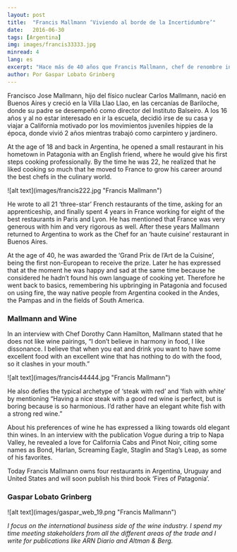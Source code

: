 ```yaml
---
layout: post
title:  "Francis Mallmann ‘Viviendo al borde de la Incertidumbre’"
date:   2016-06-30
tags: [Argentina]
img: images/francis33333.jpg
minread: 4
lang: es
excerpt: "Hace más de 40 años que Francis Mallmann, chef de renombre internacional, abría su primer restaurante en Bariloche. Hoy es reconocido por muchos de sus colegas como el mejor chef argentino, y entre los mejores chefs del mundo." 
author: Por Gaspar Lobato Grinberg
---
```


<span class="dropcap">F</span>rancisco Jose Mallmann, hijo del físico nuclear Carlos Mallmann, nació en Buenos Aires y creció en la Villa Llao Llao, en las cercanías de Bariloche, donde su padre se desempeñó como director del Instituto Balseiro. A los 16 años y al no estar interesado en ir la escuela, decidió irse de su casa y viajar a California motivado por los movimientos juveniles hippies de la época, donde vivió 2 años mientras trabajó como carpintero y jardinero.

At the age of 18 and back in Argentina, he opened a small restaurant in his hometown in Patagonia with an English friend, where he would give his first steps cooking professionally. By the time he was 22, he realized that he liked cooking so much that he moved to France to grow his career around the best chefs in the culinary world.

<span class="imgleft">
![alt text](images/francis222.jpg "Francis Mallmann")
</span>

He wrote to all 21 ‘three-star’ French restaurants of the time, asking for an apprenticeship, and finally spent 4 years in France working for eight of the best restaurants in Paris and Lyon. He has mentioned that France was very generous with him and very rigorous as well. After these years Mallmann returned to Argentina to work as the Chef for an ‘haute cuisine’ restaurant in Buenos Aires.

At the age of 40, he was awarded the ‘Grand Prix de l’Art de la Cuisine’, being the first non-European to receive the prize. Later he has expressed that at the moment he was happy and sad at the same time because he considered he hadn’t found his own language of cooking yet. Therefore he went back to basics, remembering his upbringing in Patagonia and focused on using fire, the way native people from Argentina cooked in the Andes, the Pampas and in the fields of South America.

### Mallmann and Wine

In an interview with Chef Dorothy Cann Hamilton, Mallmann stated that he does not like wine pairings, “I don’t believe in harmony in food, I like dissonance. I believe that when you eat and drink you want to have some excellent food with an excellent wine that has nothing to do with the food, so it clashes in your mouth.”

<span class="imgleft">
![alt text](images/francis44444.jpg "Francis Mallmann")
</span>

He also defies the typical archetype of ‘steak with red’ and ‘fish with white’ by mentioning “Having a nice steak with a good red wine is perfect, but is boring because is so harmonious. I’d rather have an elegant white fish with a strong red wine.”

About his preferences of wine he has expressed a liking towards old elegant thin wines. In an interview with the publication Vogue during a trip to Napa Valley, he revealed a love for California Cabs and Pinot Noir, citing some names as Bond, Harlan, Screaming Eagle, Staglin and Stag’s Leap, as some of his favorites.

Today Francis Mallmann owns four restaurants in Argentina, Uruguay and United States and will soon publish his third book ‘Fires of Patagonia’.

### Gaspar Lobato Grinberg

<span class="imgpp"> 
![alt text](images/gaspar_web_19.png "Francis Mallmann") 
</span>

*I focus on the international business side of the wine industry. I spend my time meeting stakeholders from all the different areas of the trade and I write for publications like ARN Diario and Altman & Berg.*




